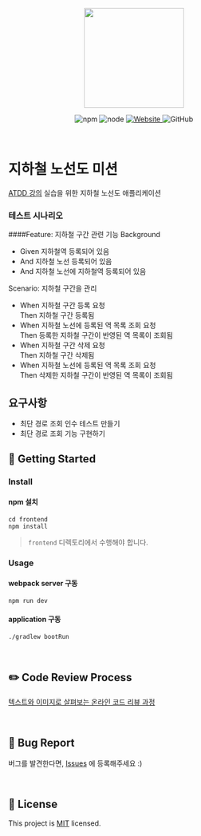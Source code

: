 <p align="center">
    <img width="200px;" src="https://raw.githubusercontent.com/woowacourse/atdd-subway-admin-frontend/master/images/main_logo.png"/>
</p>
<p align="center">
  <img alt="npm" src="https://img.shields.io/badge/npm-%3E%3D%205.5.0-blue">
  <img alt="node" src="https://img.shields.io/badge/node-%3E%3D%209.3.0-blue">
  <a href="https://edu.nextstep.camp/c/R89PYi5H" alt="nextstep atdd">
    <img alt="Website" src="https://img.shields.io/website?url=https%3A%2F%2Fedu.nextstep.camp%2Fc%2FR89PYi5H">
  </a>
  <img alt="GitHub" src="https://img.shields.io/github/license/next-step/atdd-subway-service">
</p>

<br>

# 지하철 노선도 미션
[ATDD 강의](https://edu.nextstep.camp/c/R89PYi5H) 실습을 위한 지하철 노선도 애플리케이션

### 테스트 시나리오
####Feature: 지하철 구간 관련 기능
Background
- Given 지하철역 등록되어 있음
- And 지하철 노선 등록되어 있음
- And 지하철 노선에 지하철역 등록되어 있음

Scenario: 지하철 구간을 관리  
- When 지하철 구간 등록 요청  
  Then 지하철 구간 등록됨
- When 지하철 노선에 등록된 역 목록 조회 요청  
Then 등록한 지하철 구간이 반영된 역 목록이 조회됨
- When 지하철 구간 삭제 요청  
Then 지하철 구간 삭제됨
- When 지하철 노선에 등록된 역 목록 조회 요청  
Then 삭제한 지하철 구간이 반영된 역 목록이 조회됨

## 요구사항
- 최단 경로 조회 인수 테스트 만들기
- 최단 경로 조회 기능 구현하기


## 🚀 Getting Started

### Install
#### npm 설치
```
cd frontend
npm install
```
> `frontend` 디렉토리에서 수행해야 합니다.

### Usage
#### webpack server 구동
```
npm run dev
```
#### application 구동
```
./gradlew bootRun
```
<br>

## ✏️ Code Review Process
[텍스트와 이미지로 살펴보는 온라인 코드 리뷰 과정](https://github.com/next-step/nextstep-docs/tree/master/codereview)

<br>

## 🐞 Bug Report

버그를 발견한다면, [Issues](https://github.com/next-step/atdd-subway-service/issues) 에 등록해주세요 :)

<br>

## 📝 License

This project is [MIT](https://github.com/next-step/atdd-subway-service/blob/master/LICENSE.md) licensed.
